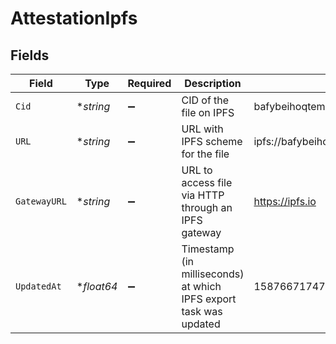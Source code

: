 # AttestationIpfs


## Fields

| Field                                                              | Type                                                               | Required                                                           | Description                                                        | Example                                                            |
| ------------------------------------------------------------------ | ------------------------------------------------------------------ | ------------------------------------------------------------------ | ------------------------------------------------------------------ | ------------------------------------------------------------------ |
| `Cid`                                                              | **string*                                                          | :heavy_minus_sign:                                                 | CID of the file on IPFS                                            | bafybeihoqtemwitqajy6d654tmghqqvxmzgblddj2egst6yilplr5num6u        |
| `URL`                                                              | **string*                                                          | :heavy_minus_sign:                                                 | URL with IPFS scheme for the file                                  | ipfs://bafybeihoqtemwitqajy6d654tmghqqvxmzgblddj2egst6yilplr5num6u |
| `GatewayURL`                                                       | **string*                                                          | :heavy_minus_sign:                                                 | URL to access file via HTTP through an IPFS gateway                | https://ipfs.io                                                    |
| `UpdatedAt`                                                        | **float64*                                                         | :heavy_minus_sign:                                                 | Timestamp (in milliseconds) at which IPFS export task was updated<br/> | 1587667174725                                                      |